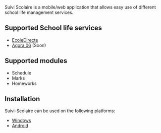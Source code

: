 Suivi Scolaire is a mobile/web application that allows easy use of different school life management services.

## Supported School life services
* [EcoleDirecte](https://www.ecoledirecte.com)
* [Agora 06](https://www.agora06.fr) (Soon)

## Supported modules
* Schedule
* Marks
* Homeworks

## Installation
Suivi-Scolaire can be used on the following platforms:
* [Windows](https://github.com/06-Games/Angry-Dash/releases/latest)
* [Android](https://play.google.com/store/apps/details?id=com.fr_06Games.SuiviScolaire)
